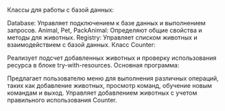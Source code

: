 Классы для работы с базой данных:

Database: Управляет подключением к базе данных и выполнением запросов.
Animal, Pet, PackAnimal: Определяют общие свойства и методы для животных.
Registry: Управляет списком животных и взаимодействием с базой данных.
Класс Counter:

Реализует подсчет добавленных животных и проверку использования ресурса в блоке try-with-resources.
Основная программа:

Предлагает пользователю меню для выполнения различных операций, таких как добавление животных, просмотр команд, обучение новым командам и выход.
Управляет добавлением животных с учетом правильного использования Counter.
